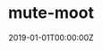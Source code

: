 ---
title: "mute-moot"  # Add a page title.
summary: "mute-moot"  # Add a page description.
date: "2019-01-01T00:00:00Z"  # Add today's date.
type: "widget_page"  # Page type is a Widget Page
---